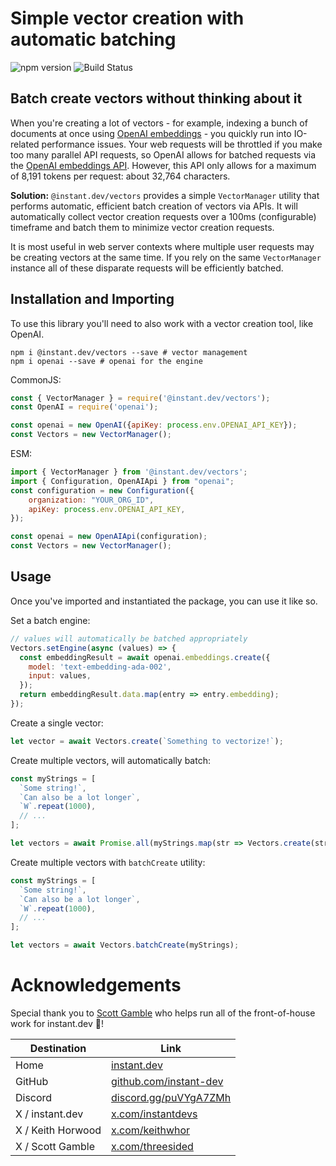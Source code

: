 # Simple vector creation with automatic batching
![npm version](https://img.shields.io/npm/v/@instant.dev/vectors?label=) ![Build Status](https://app.travis-ci.com/instant-dev/vectors.svg?branch=main)

## Batch create vectors without thinking about it

When you're creating a lot of vectors - for example, indexing a bunch of documents
at once using [OpenAI embeddings](https://platform.openai.com/docs/guides/embeddings) -
you quickly run into IO-related performance issues. Your web requests will be throttled
if you make too many parallel API requests, so OpenAI allows for batched requests
via the [OpenAI embeddings API](https://platform.openai.com/docs/api-reference/embeddings).
However, this API only allows for a maximum of 8,191 tokens per request:
about 32,764 characters.

**Solution:** `@instant.dev/vectors` provides a simple `VectorManager` utility that performs
automatic, efficient batch creation of vectors via APIs. It will automatically collect
vector creation requests over a 100ms (configurable) timeframe and batch them to minimize
vector creation requests.

It is most useful in web server contexts where multiple user requests may be
creating vectors at the same time. If you rely on the same `VectorManager` instance
all of these disparate requests will be efficiently batched.

## Installation and Importing

To use this library you'll need to also work with a vector creation tool, like OpenAI.

```shell
npm i @instant.dev/vectors --save # vector management
npm i openai --save # openai for the engine
```

CommonJS:

```javascript
const { VectorManager } = require('@instant.dev/vectors');
const OpenAI = require('openai');

const openai = new OpenAI({apiKey: process.env.OPENAI_API_KEY});
const Vectors = new VectorManager();
```

ESM:

```javascript
import { VectorManager } from '@instant.dev/vectors';
import { Configuration, OpenAIApi } from "openai";
const configuration = new Configuration({
    organization: "YOUR_ORG_ID",
    apiKey: process.env.OPENAI_API_KEY,
});

const openai = new OpenAIApi(configuration);
const Vectors = new VectorManager();
```

## Usage

Once you've imported and instantiated the package, you can use it like so.

Set a batch engine:

```javascript
// values will automatically be batched appropriately
Vectors.setEngine(async (values) => {
  const embeddingResult = await openai.embeddings.create({
    model: 'text-embedding-ada-002',
    input: values,
  });
  return embeddingResult.data.map(entry => entry.embedding);
});
```

Create a single vector:

```javascript
let vector = await Vectors.create(`Something to vectorize!`);
```

Create multiple vectors, will automatically batch:

```javascript
const myStrings = [
  `Some string!`,
  `Can also be a lot longer`,
  `W`.repeat(1000),
  // ...
];

let vectors = await Promise.all(myStrings.map(str => Vectors.create(str)));
```

Create multiple vectors with `batchCreate` utility:

```javascript
const myStrings = [
  `Some string!`,
  `Can also be a lot longer`,
  `W`.repeat(1000),
  // ...
];

let vectors = await Vectors.batchCreate(myStrings);
```

# Acknowledgements

Special thank you to [Scott Gamble](https://x.com/threesided) who helps run all
of the front-of-house work for instant.dev 💜!

| Destination | Link |
| ----------- | ---- |
| Home | [instant.dev](https://instant.dev) |
| GitHub | [github.com/instant-dev](https://github.com/instant-dev) |
| Discord | [discord.gg/puVYgA7ZMh](https://discord.gg/puVYgA7ZMh) |
| X / instant.dev | [x.com/instantdevs](https://x.com/instantdevs) |
| X / Keith Horwood | [x.com/keithwhor](https://x.com/keithwhor) |
| X / Scott Gamble | [x.com/threesided](https://x.com/threesided) |